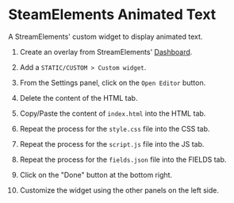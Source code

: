 # SteamElements Animated Text

A StreamElements' custom widget to display animated text.  

1. Create an overlay from StreamElements' [Dashboard](https://streamelements.com/dashboard/overlays).

2. Add a `STATIC/CUSTOM > Custom widget`.

3. From the Settings panel, click on the `Open Editor` button.

4. Delete the content of the HTML tab.

5. Copy/Paste the content of `index.html` into the HTML tab.

6. Repeat the process for the `style.css` file into the CSS tab.

7. Repeat the process for the `script.js` file into the JS tab.

8. Repeat the process for the `fields.json` file into the FIELDS tab.

9. Click on the "Done" button at the bottom right.

12. Customize the widget using the other panels on the left side.
